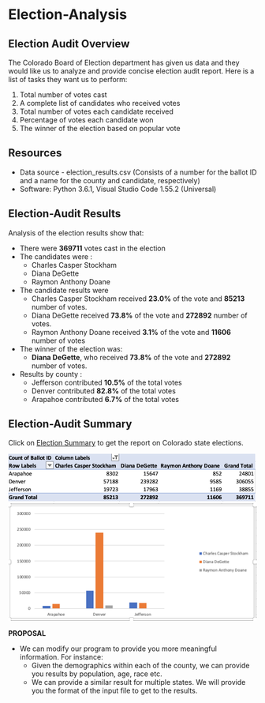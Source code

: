 # Election-Analysis

## Election Audit Overview
The Colorado Board of Election department has given us data and they would like us to analyze and provide concise election audit report. Here is a list of tasks they want us to perform:
1. Total number of votes cast
2. A complete list of candidates who received votes
3. Total number of votes each candidate received
4. Percentage of votes each candidate won
5. The winner of the election based on popular vote

## Resources
- Data source - election_results.csv (Consists of a number for the ballot ID and a name for the county and candidate, respectively)
- Software: Python 3.6.1, Visual Studio Code 1.55.2 (Universal)

## Election-Audit Results
Analysis of the election results show that:
- There were **369711** votes cast in the election
- The candidates were :
  - Charles Casper Stockham
  - Diana DeGette
  - Raymon Anthony Doane
- The candidate results were
  - Charles Casper Stockham received **23.0%** of the vote and **85213** number of votes.
  - Diana DeGette received **73.8%** of the vote and **272892** number of votes.
  - Raymon Anthony Doane received **3.1%** of the vote and **11606** number of votes
- The winner of the election was:
  - **Diana DeGette**, who received **73.8%** of the vote and **272892** number of votes.
- Results by county :
  - Jefferson contributed **10.5%** of the total votes
  - Denver contributed **82.8%** of the total votes
  - Arapahoe contributed **6.7%** of the total votes
  
## Election-Audit Summary
Click on [Election Summary](https://github.com/Pooja-boot-git/Election-Analysis/blob/main/Terminal%20Output.png) to get the report on Colorado state elections.

![table](https://github.com/Pooja-boot-git/Election-Analysis/blob/main/pivot-table.png)
![chart](https://github.com/Pooja-boot-git/Election-Analysis/blob/main/pivot-chart.png)

**PROPOSAL**
- We can modify our program to provide you more meaningful information. For instance: 
  - Given the demographics within each of the county, we can provide you results by population, age, race etc. 
  - We can provide a similar result for multiple states. We will provide you the format of the input file to get to the results.
